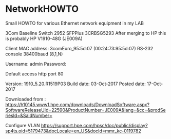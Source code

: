 # NetworkHOWTO

Small HOWTO for various Ethernet network equipment in my LAB

3Com Baseline Switch 2952 SFPPlus 3CRBSG5293 
After merging to HP this is probably HP V1910-48G (JE009A)

Client MAC address: 3comEuro_95:5d:07 (00:24:73:95:5d:07)
RS-232 console 38400baud (8,1,N)

Username: admin
Password: <blank>

Default access http port 80

Version: 	1910_5.20.R1519P03
Build date: 	03-Oct-2017
Posted date: 	17-Oct-2017

Downloaded from : https://h10145.www1.hpe.com/downloads/DownloadSoftware.aspx?SoftwareReleaseUId=22590&ProductNumber=JE009A&lang=&cc=&prodSeriesId=&SaidNumber=


Configure VLAN
https://support.hpe.com/hpsc/doc/public/display?sp4ts.oid=5179473&docLocale=en_US&docId=mmr_kc-0119782

